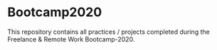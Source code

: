 # Bootcamp2020
This repository contains all practices / projects completed during the Freelance &amp; Remote Work Bootcamp-2020.
